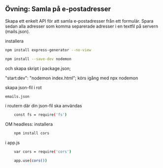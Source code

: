 ## Övning: Samla på e-postadresser

Skapa ett enkelt API för att samla e-postadresser från ett formulär. Spara sedan alla adresser som komma separerade adresser i en textfil på servern (mails.json).

installera
```bash
npm install express-generator --no-view
```

```bash
npm install --save-dev nodemon
```

och skapa skript i package.json;

"start:dev": "nodemon index.html";
körs igång med npx nodemon


skapa json-fil i rot
```bash
emails.json
```

i routern där din json-fil ska användas
```bash
    const fs = require('fs')
```

OM headless:
installera
```bash
    npm install cors
```

i app.js
```bash
    var cors = require('cors')
```
```bash
    app.use(cors())
```